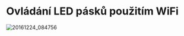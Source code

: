 # Ovládání LED pásků použitím WiFi
![20161224_084756](https://cloud.githubusercontent.com/assets/14974425/21686999/c2d20ca4-d367-11e6-8ff9-544ee313400b.jpg)
 

